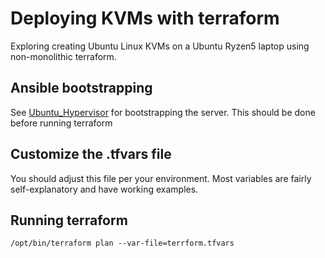 # Deploying KVMs with terraform
Exploring creating Ubuntu Linux KVMs on a Ubuntu Ryzen5 laptop using non-monolithic terraform.

## Ansible bootstrapping
See [Ubuntu_Hypervisor](https://github.com/mattsn0w/ubuntu_hypervisor) for bootstrapping the server. This should be done before running terraform

## Customize the .tfvars file
You should adjust this file per your environment. Most variables are fairly self-explanatory and have working examples.  

## Running terraform
`/opt/bin/terraform plan --var-file=terrform.tfvars`  

